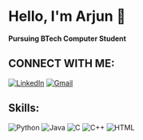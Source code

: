 # Hello, I'm Arjun  👋

**Pursuing BTech Computer Student**

## CONNECT WITH ME:

[![LinkedIn](https://img.shields.io/badge/LinkedIn-blue?style=for-the-badge&logo=linkedin&logoColor=white)](https://www.linkedin.com/in/arjunsdinesh)
[![Gmail](https://img.shields.io/badge/Gmail-red?style=for-the-badge&logo=gmail&logoColor=white)](mailto:arjunsdinesh2003@gmail.com)

## Skills:

![Python](https://img.shields.io/badge/Python-3776AB?style=for-the-badge&logo=python&logoColor=white)
![Java](https://img.shields.io/badge/Java-007396?style=for-the-badge&logo=java&logoColor=white)
![C](https://img.shields.io/badge/C-A8B9CC?style=for-the-badge&logo=c&logoColor=white)
![C++](https://img.shields.io/badge/C++-00599C?style=for-the-badge&logo=c%2B%2B&logoColor=white)
![HTML](https://img.shields.io/badge/HTML-E34F26?style=for-the-badge&logo=html5&logoColor=white)